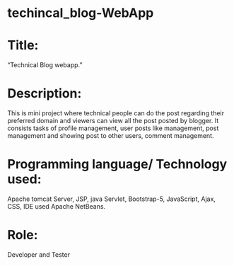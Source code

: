# techincal_blog-WebApp
# Title: 
“Technical Blog webapp.”
# Description:
This is mini project where technical people can do the post regarding their preferred domain and viewers can view all the post posted by blogger. 
It consists tasks of profile management, user posts like management, post management and showing post to other users, comment management.
# Programming language/ Technology used:
Apache tomcat Server, JSP, java Servlet, Bootstrap-5, JavaScript, Ajax, CSS, IDE used Apache NetBeans. 
# Role: 
Developer and Tester
